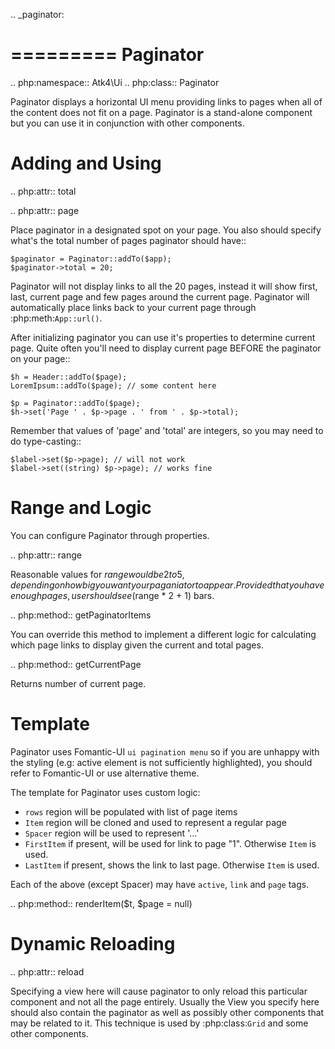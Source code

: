 
.. _paginator:

=========
Paginator
=========

.. php:namespace:: Atk4\Ui
.. php:class:: Paginator

Paginator displays a horizontal UI menu providing links to pages when all of the content does not fit
on a page. Paginator is a stand-alone component but you can use it in conjunction with other components.

Adding and Using
================

.. php:attr:: total

.. php:attr:: page

Place paginator in a designated spot on your page. You also should specify what's the total number of pages
paginator should have::

    $paginator = Paginator::addTo($app);
    $paginator->total = 20;

Paginator will not display links to all the 20 pages, instead it will show first, last, current page and few
pages around the current page. Paginator will automatically place links back to your current page through
:php:meth:`App::url()`.

After initializing paginator you can use it's properties to determine current page. Quite often you'll need
to display current page BEFORE the paginator on your page::

    $h = Header::addTo($page);
    LoremIpsum::addTo($page); // some content here

    $p = Paginator::addTo($page);
    $h->set('Page ' . $p->page . ' from ' . $p->total);

Remember that values of 'page' and 'total' are integers, so you may need to do type-casting::

    $label->set($p->page); // will not work
    $label->set((string) $p->page); // works fine

Range and Logic
===============

You can configure Paginator through properties.

.. php:attr:: range

Reasonable values for $range would be 2 to 5, depending on how big you want your paganiator to appear. Provided
that you have enough pages, user should see ($range * 2 + 1) bars.

.. php:method:: getPaginatorItems

You can override this method to implement a different logic for calculating which page links to display given
the current and total pages.

.. php:method:: getCurrentPage

Returns number of current page.

Template
========

Paginator uses Fomantic-UI `ui pagination menu` so if you are unhappy with the styling (e.g: active element is not
sufficiently highlighted), you should refer to Fomantic-UI or use alternative theme.

The template for Paginator uses custom logic:

 - `rows` region will be populated with list of page items
 - `Item` region will be cloned and used to represent a regular page
 - `Spacer` region will be used to represent '...'
 - `FirstItem` if present, will be used for link to page "1". Otherwise `Item` is used.
 - `LastItem` if present, shows the link to last page. Otherwise `Item` is used.

Each of the above (except Spacer) may have `active`, `link` and `page` tags.


.. php:method:: renderItem($t, $page = null)

Dynamic Reloading
=================

.. php:attr:: reload

Specifying a view here will cause paginator to only reload this particular component and not all the page entirely.
Usually the View you specify here should also contain the paginator as well as possibly other components that
may be related to it. This technique is used by :php:class:`Grid` and some other components.



